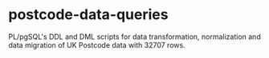 # postcode-data-queries
PL/pgSQL's DDL and DML scripts for data transformation, normalization and data migration of UK Postcode data with 32707 rows.
